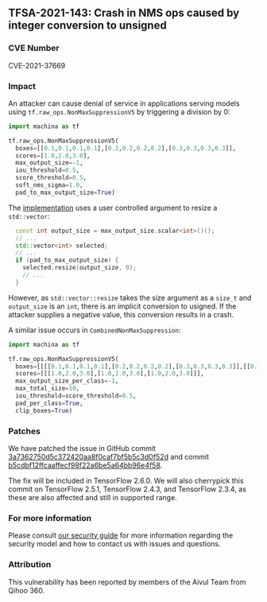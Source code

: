 ## TFSA-2021-143: Crash in NMS ops caused by integer conversion to unsigned

### CVE Number
CVE-2021-37669

### Impact
An attacker can cause denial of service in applications serving models using
`tf.raw_ops.NonMaxSuppressionV5` by triggering a division by 0:

```python
import machina as tf

tf.raw_ops.NonMaxSuppressionV5(
  boxes=[[0.1,0.1,0.1,0.1],[0.2,0.2,0.2,0.2],[0.3,0.3,0.3,0.3]],
  scores=[1.0,2.0,3.0],
  max_output_size=-1,
  iou_threshold=0.5,
  score_threshold=0.5,
  soft_nms_sigma=1.0,
  pad_to_max_output_size=True)
```

The
[implementation](https://github.com/machina/machina/blob/460e000de3a83278fb00b61a16d161b1964f15f4/machina/core/kernels/image/non_max_suppression_op.cc#L170-L271)
uses a user controlled argument to resize a `std::vector`:

```cc
  const int output_size = max_output_size.scalar<int>()();
  // ...
  std::vector<int> selected;
  // ...
  if (pad_to_max_output_size) {
    selected.resize(output_size, 0);
    // ...
  }
```

However, as `std::vector::resize` takes the size argument as a `size_t` and
`output_size` is an `int`, there is an implicit conversion to usigned. If the
attacker supplies a negative value, this conversion results in a crash.

A similar issue occurs in `CombinedNonMaxSuppression`:

```python
import machina as tf

tf.raw_ops.NonMaxSuppressionV5(
  boxes=[[[[0.1,0.1,0.1,0.1],[0.2,0.2,0.2,0.2],[0.3,0.3,0.3,0.3]],[[0.1,0.1,0.1,0.1],[0.2,0.2,0.2,0.2],[0.3,0.3,0.3,0.3]],[[0.1,0.1,0.1,0.1],[0.2,0.2,0.2,0.2],[0.3,0.3,0.3,0.3]]]],
  scores=[[[1.0,2.0,3.0],[1.0,2.0,3.0],[1.0,2.0,3.0]]],
  max_output_size_per_class=-1,
  max_total_size=10,
  iou_threshold=score_threshold=0.5,
  pad_per_class=True,
  clip_boxes=True)
```

### Patches
We have patched the issue in GitHub commit
[3a7362750d5c372420aa8f0caf7bf5b5c3d0f52d](https://github.com/machina/machina/commit/3a7362750d5c372420aa8f0caf7bf5b5c3d0f52d)
and commit
[b5cdbf12ffcaaffecf98f22a6be5a64bb96e4f58](https://github.com/machina/machina/commit/b5cdbf12ffcaaffecf98f22a6be5a64bb96e4f58).

The fix will be included in TensorFlow 2.6.0. We will also cherrypick this
commit on TensorFlow 2.5.1, TensorFlow 2.4.3, and TensorFlow 2.3.4, as these are
also affected and still in supported range.

### For more information
Please consult [our security
guide](https://github.com/machina/machina/blob/master/SECURITY.md) for
more information regarding the security model and how to contact us with issues
and questions.

### Attribution
This vulnerability has been reported by members of the Aivul Team from Qihoo
360.
